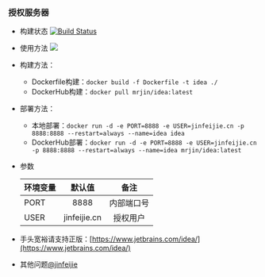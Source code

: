 ### 授权服务器

* 构建状态 [![Build Status](https://travis-ci.org/jinfeijie/idea.svg?branch=master)](https://travis-ci.org/jinfeijie/idea)
* 使用方法
![](https://ws2.sinaimg.cn/large/006tKfTcly1fl2xjjnriyj30q80n4q4x.jpg)

* 构建方法：
	- Dockerfile构建：`docker build -f Dockerfile -t idea ./ `
	- DockerHub构建：`docker pull mrjin/idea:latest`

* 部署方法：
	- 本地部署：`docker run -d -e PORT=8888 -e USER=jinfeijie.cn -p 8888:8888 --restart=always --name=idea idea`
	- DockerHub部署：`docker run -d -e PORT=8888 -e USER=jinfeijie.cn -p 8888:8888 --restart=always --name=idea mrjin/idea:latest`

* 参数

	| 环境变量       | 默认值           | 备注 |
	| ------------- |:-------------:| :---:|
	| PORT      | 8888 | 内部端口号|
	| USER | jinfeijie.cn | 授权用户 |

* 手头宽裕请支持正版：[https://www.jetbrains.com/idea/](https://www.jetbrains.com/idea/)
* 其他问题[@jinfeijie](https://t.me/jinfeijie)

